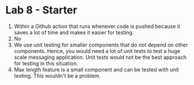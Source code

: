 # Lab 8 - Starter
1. Within a Github action that runs whenever code is pushed because it saves a lot of time and makes it easier for testing.
2. No
3. We use unit testing for smaller components that do not depend on other components. Hence, you would need a lot of unit tests to test a huge scale messaging application. Unit tests would not be the best approach for testing in this situation.
4. Max length feature is a small component and can be tested with unit testing. This wouldn't be a problem.